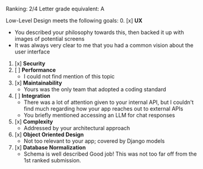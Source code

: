 Ranking: 2/4 Letter grade equivalent: A

Low-Level Design meets the following goals: 
0. [x] **UX** 
   - You described your philosophy towards this, then backed it up with images of potential screens 
   - It was always very clear to me that you had a common vision about the user interface 
1. [x] **Security** 
2. [ ] **Performance** 
   - I could not find mention of this topic 
3. [x] **Maintainability** 
   - Yours was the only team that adopted a coding standard 
4. [ ] **Integration** 
   - There was a lot of attention given to your internal API, but I couldn't find much regarding how your app reaches out to external APIs
   - You briefly mentioned accessing an LLM for chat responses 
5. [x] **Complexity** 
   - Addressed by your architectural approach 
6. [x] **Object Oriented Design** 
   - Not too relevant to your app; covered by Django models 
7. [x] **Database Normalization** 
   - Schema is well described Good job! This was not too far off from the 1st ranked submission.
